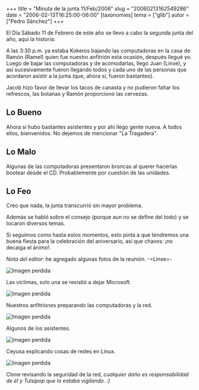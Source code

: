 +++
title = "Minuta de la junta 11/Feb/2006"
slug = "20060213162549286"
date = "2006-02-13T16:25:00-06:00"
[taxonomies]
tema = ["glib"]
autor = ["Pedro Sánchez"]
+++

El Día Sábado 11 de Febrero de este año se llevo a cabo la segunda junta del
año, aquí la historia:

A las 3:30 p.m. ya estaba Kokeros bajando las computadoras en la casa de Ramón
(Ramel) quien fue nuestro anfitrión esta ocasión, después llegué yo. Luego de
bajar las computadoras y de acomodarlas, llegó Juan (Linxe), y así sucesivamente
fueron llegando todos y cada uno de las personas que acordaron asistir a la
junta (que, ahora sí, fueron bastantes).

Jacob hizo favor de llevar los tacos de canasta y no pudieron faltar los
refrescos, las botanas y Ramón proporcionó las cervezas.

<!-- more -->

## Lo Bueno

Ahora si hubo bastantes asistentes y por ahí llego gente nueva. A todos ellos,
bienvenidos. No dejemos de mencionar "La Tragadera".

## Lo Malo

Algunas de las computadoras presentaron broncas al querer hacerlas bootear desde
el CD. Probablemente por cuestión de las unidades.

## Lo Feo

Creo que nada, la junta transcurrió sin mayor problema.

Además se habló sobre el consejo (porque aun no se define del todo) y se tocaron
diversos temas.

Si seguimos como hasta estos momentos, esto pinta a que tendremos una buena
fiesta para la celebración del aniversario, así que chavos: ¡no decaiga el
ánimo!.

*Nota del editor*: he agregado algunas fotos de la reunión. -=Linxe=-

![Imagen perdida](20060213162549286_1.jpg)

Las víctimas, solo una se resistió a dejar Microsoft.

![Imagen perdida](20060213162549286_2.jpg)

Nuestros anfitriones preparando las computadoras y la red.

![Imagen perdida](20060213162549286_3.jpg)

Algunos de los asistentes.

![Imagen perdida](20060213162549286_4.jpg)

Ceyusa explicando cosas de redes en Linux.

![Imagen perdida](20060213162549286_5.jpg)

Clone revisando la seguridad de la red, *cualquier daño es responsabilidad de él
y Tulsipop que lo estaba vigilando. :)*
